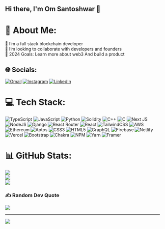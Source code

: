 ## Hi there, I'm Om Santoshwar 👋

# 💫 About Me:
🌱 I’m a full stack blockchain developer<br>👯 I’m looking to collaborate with developers and founders<br>🥅 2024 Goals: Learn more about web3 And build a product<br>


## 🌐 Socials:
 [![Gmail](https://img.shields.io/badge/Gmail-%20-yellowgreen)](mailto:omsantoshwar02@gmail.com) [![Instagram](https://img.shields.io/badge/Instagram-%23E4405F.svg?logo=Instagram&logoColor=white)](https://instagram.com/o_santo_) [![LinkedIn](https://img.shields.io/badge/LinkedIn-%230077B5.svg?logo=linkedin&logoColor=white)](https://www.linkedin.com/in/om-santoshwar-0964a1227/) 

# 💻 Tech Stack:
![TypeScript](https://img.shields.io/badge/typescript-%23007ACC.svg?style=for-the-badge&logo=typescript&logoColor=white) ![JavaScript](https://img.shields.io/badge/javascript-%23323330.svg?style=for-the-badge&logo=javascript&logoColor=%23F7DF1E) ![Python](https://img.shields.io/badge/python-3670A0?style=for-the-badge&logo=python&logoColor=ffdd54)  ![Solidity](https://img.shields.io/badge/Solidity-%23363636.svg?style=for-the-badge&logo=solidity&logoColor=white)  ![C++](https://img.shields.io/badge/c++-%2300599C.svg?style=for-the-badge&logo=c%2B%2B&logoColor=white) ![C](https://img.shields.io/badge/c-%2300599C.svg?style=for-the-badge&logo=c&logoColor=white) ![Next JS](https://img.shields.io/badge/Next-black?style=for-the-badge&logo=next.js&logoColor=white) ![NodeJS](https://img.shields.io/badge/node.js-6DA55F?style=for-the-badge&logo=node.js&logoColor=white) ![Django](https://img.shields.io/badge/django-%23092E20.svg?style=for-the-badge&logo=django&logoColor=white) ![React Router](https://img.shields.io/badge/React_Router-CA4245?style=for-the-badge&logo=react-router&logoColor=white) ![React](https://img.shields.io/badge/react-%2320232a.svg?style=for-the-badge&logo=react&logoColor=%2361DAFB) ![TailwindCSS](https://img.shields.io/badge/tailwindcss-%2338B2AC.svg?style=for-the-badge&logo=tailwind-css&logoColor=white) ![AWS](https://img.shields.io/badge/AWS-%23232F3E.svg?style=for-the-badge&logo=amazon-aws&logoColor=yellow) ![Ethereum](https://img.shields.io/badge/ethereum-%23232F3E.svg?style=for-the-badge&logo=ethereum&logoColor=white) ![Aptos](https://img.shields.io/badge/Aptos-%23232F3E.svg?style=for-the-badge&logo=aptos&logoColor=white) ![CSS3](https://img.shields.io/badge/css3-%231572B6.svg?style=for-the-badge&logo=css3&logoColor=white) ![HTML5](https://img.shields.io/badge/html5-%23E34F26.svg?style=for-the-badge&logo=html5&logoColor=white) ![GraphQL](https://img.shields.io/badge/-GraphQL-E10098?style=for-the-badge&logo=graphql&logoColor=white)  ![Firebase](https://img.shields.io/badge/firebase-%23039BE5.svg?style=for-the-badge&logo=firebase)  ![Netlify](https://img.shields.io/badge/netlify-%23000000.svg?style=for-the-badge&logo=netlify&logoColor=#00C7B7) ![Vercel](https://img.shields.io/badge/vercel-%23000000.svg?style=for-the-badge&logo=vercel&logoColor=white)  ![Bootstrap](https://img.shields.io/badge/bootstrap-%23563D7C.svg?style=for-the-badge&logo=bootstrap&logoColor=white) ![Chakra](https://img.shields.io/badge/chakra-%234ED1C5.svg?style=for-the-badge&logo=chakraui&logoColor=white)  ![NPM](https://img.shields.io/badge/NPM-%23000000.svg?style=for-the-badge&logo=npm&logoColor=white)   ![Yarn](https://img.shields.io/badge/yarn-%232C8EBB.svg?style=for-the-badge&logo=yarn&logoColor=white) ![Framer](https://img.shields.io/badge/Framer-black?style=for-the-badge&logo=framer&logoColor=blue) 
# 📊 GitHub Stats:
![](https://github-readme-stats.vercel.app/api?username=omsant02&theme=radical&hide_border=false&include_all_commits=false&count_private=false)<br/>
![](https://github-readme-streak-stats.herokuapp.com/?user=omsant02&theme=radical&hide_border=false)<br/>
![](https://github-readme-stats.vercel.app/api/top-langs/?username=omsant02&theme=radical&hide_border=false&include_all_commits=false&count_private=false&layout=compact)

### ✍️ Random Dev Quote
![](https://quotes-github-readme.vercel.app/api?type=horizontal&theme=radical)

---
[![](https://visitcount.itsvg.in/api?id=omsant02&icon=0&color=0)](https://visitcount.itsvg.in)

<!-- Proudly created with GPRM ( https://gprm.itsvg.in ) -->
